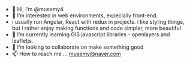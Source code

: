 - 👋 Hi, I’m @musemy4
- 👀 I’m interested in web environments, expecially front-end. 
- i usually run Angular, React with redux in projects. 
     i like styling things, but i rather enjoy making functions and code simpler, more beautiful
- 🌱 I’m currently learning GIS javascript libraries - openlayers and leafletjs.
- 💞️ I’m looking to collaborate on make something good
- 📫 How to reach me ... musemy@naver.com 

<!---
musemy4/musemy4 is a ✨ special ✨ repository because its `README.md` (this file) appears on your GitHub profile.
You can click the Preview link to take a look at your changes.
--->
